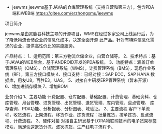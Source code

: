 
* jeewms
jeewms基于JAVA的仓库管理系统（支持自营和第三方），包含PDA端和WEB端
https://gitee.com/erzhongxmu/jeewms

项目简介

jeewms是由灵鹿谷科技主导的开源项目，WMS在经过多家公司上线运行后，为了降低物流仓储企业的信息化成本，决定全面开源
此产品。针对有特殊信息化需求的企业，提供高性价比的实施服务。

产品特点：
1、适用范围：第三方物流仓储企业，自营仓储等。
2、技术特点：基于JAVA的WEB后台，基于ANDROID开发的PDA系统。
3、功能特点：涵盖订单管理系统（OMS），仓储管理系统（WMS），计费管理系统（BMS），现场作业系统（RF），第三方接口模块
4、接口支持：已经对接：SAP ECC，SAP HANA 数据库，用友U8，百胜E3，UAS。
5、对接自主研发ERP管理系统（暂未开源）
6、增加进销存模块
7、增加BOM


业务介绍
1、主要功能
    计费配置、仓库配置、基础配置、计费管理、基础资料、仓库管理、月台管理、进货管理、出货管理、退货管理、库内管理、盘点管理、
    库存查询、PDA功能、分析报表、分析图表、域验证。
2、主要流程
    客户下单流程，收货流程，上架流程，移货作业、拣货流程：批量拣货，按单拣货、盘点流程、计费流程。
3、硬件对接
    对接自主研发基于LORA物联网技术的电子货架标签模块，满足快速退货分拣，波次拣货，生产线电子流程卡。
